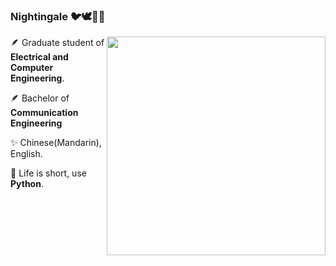 ### Nightingale 🐦🕊️🦜🦤
<img align=right src="https://github-readme-stats.vercel.app/api/top-langs/?username=yyyeying&layout=compact&count_private=true&langs_count=8&hide=html,actionscript,tex,shaderlab" width='350"' />


🪶 Graduate student of **Electrical and Computer Engineering**.

🪶 Bachelor of **Communication Engineering**

✨ Chinese(Mandarin), English.

🐍 Life is short, use **Python**.

<!--
**yyyeying/yyyeying** is a ✨ _special_ ✨ repository because its `README.md` (this file) appears on your GitHub profile.

Here are some ideas to get you started:

- 🔭 I’m currently working on ...
- 🌱 I’m currently learning ...
- 👯 I’m looking to collaborate on ...
- 🤔 I’m looking for help with ...
- 💬 Ask me about ...
- 📫 How to reach me: ...
- 😄 Pronouns: ...
- ⚡ Fun fact: ...
-->
